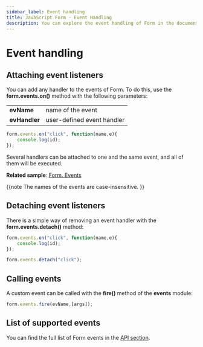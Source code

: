 ```yaml
---
sidebar_label: Event handling
title: JavaScript Form - Event Handling 
description: You can explore the event handling of Form in the documentation of the DHTMLX JavaScript UI library. Browse developer guides and API reference, try out code examples and live demos, and download a free 30-day evaluation version of DHTMLX Suite 7.
---
```


# Event handling

## Attaching event listeners

You can add any handler to the events of Form. To do this, use the **form.events.on()** method with the following parameters:

<table>
	<tbody>
        <tr>
			<td><b>evName</b></td>
			<td>name of the event</td>
		</tr>
        <tr>
			<td><b>evHandler</b></td>
			<td>user-defined event handler</td>
		</tr>
    </tbody>
</table>

~~~js
form.events.on("click", function(name,e){
    console.log(id);
});
~~~

Several handlers can be attached to one and the same event, and all of them will be executed.

**Related sample**: [Form. Events](https://snippet.dhtmlx.com/vyipsaoa)

{{note  The names of the events are case-insensitive. }}

## Detaching event listeners

There is a simple way of removing an event handler with the **form.events.detach()** method:

~~~js
form.events.on("click", function(name,e){
    console.log(id);
});

form.events.detach("click"); 
~~~

## Calling events

A custom event can be called with the **fire()** method of the **events** module:

~~~js
form.events.fire(evName,[args]);
~~~

## List of supported events

You can find the full list of Form events in the [API section](form/api/api_overview.md#events).
